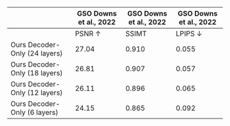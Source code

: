 |  | GSO Downs et al., 2022 | GSO Downs et al., 2022 | GSO Downs et al., 2022 |
| --- | --- | --- | --- |
|  | PSNR ↑ | SSIMT | LPIPS ↓ |
| Ours Decoder-Only (24 layers) | 27.04 | 0.910 | 0.055 |
| Ours Decoder-Only (18 layers) | 26.81 | 0.907 | 0.057 |
| Ours Decoder-Only (12 layers) | 26.11 | 0.896 | 0.065 |
| Ours Decoder-Only (6 layers) | 24.15 | 0.865 | 0.092 |
